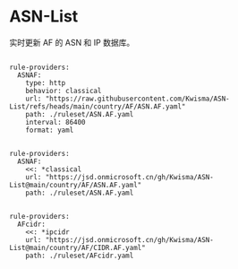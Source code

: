 
# ASN-List

实时更新 AF 的 ASN 和 IP 数据库。

<pre><code class="language-javascript">
rule-providers:
  ASNAF:
    type: http
    behavior: classical
    url: "https://raw.githubusercontent.com/Kwisma/ASN-List/refs/heads/main/country/AF/ASN.AF.yaml"
    path: ./ruleset/ASN.AF.yaml
    interval: 86400
    format: yaml
</code></pre>

<pre><code class="language-javascript">
rule-providers:
  ASNAF:
    <<: *classical
    url: "https://jsd.onmicrosoft.cn/gh/Kwisma/ASN-List@main/country/AF/ASN.AF.yaml"
    path: ./ruleset/ASN.AF.yaml
</code></pre>

<pre><code class="language-javascript">
rule-providers:
  AFcidr:
    <<: *ipcidr
    url: "https://jsd.onmicrosoft.cn/gh/Kwisma/ASN-List@main/country/AF/CIDR.AF.yaml"
    path: ./ruleset/AFcidr.yaml
</code></pre>